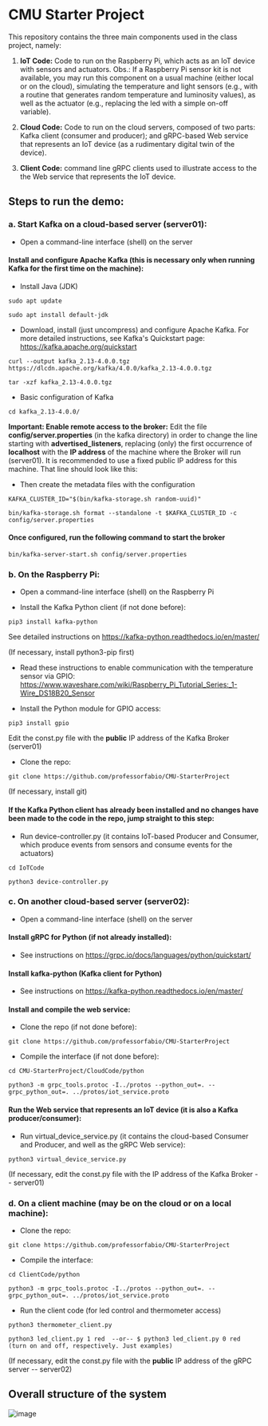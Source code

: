 # CMU Starter Project

This repository contains the three main components used in the class project, namely:

1. **IoT Code:** Code to run on the Raspberry Pi, which acts as an IoT device with sensors and actuators. Obs.: If a Raspberry Pi sensor kit is not available, you may run this component on a usual machine (either local or on the cloud), simulating the temperature and light sensors (e.g., with a routine that generates random temperature and luminosity values), as well as the actuator (e.g., replacing the led with a simple on-off variable).

2. **Cloud Code:** Code to run on the cloud servers, composed of two parts: Kafka client (consumer and producer); and gRPC-based Web service that represents an IoT device (as a rudimentary digital twin of the device). 

3. **Client Code:** command line gRPC clients used to illustrate access to the the Web service that represents the IoT device.

## Steps to run the demo:

### a. Start Kafka on a cloud-based server (server01):

- Open a command-line interface (shell) on the server

#### Install and configure Apache Kafka (this is necessary only when running Kafka for the first time on the machine):

- Install Java (JDK)
```
sudo apt update
```
```
sudo apt install default-jdk
```
- Download, install (just uncompress) and configure Apache Kafka. For more detailed instructions, see Kafka's Quickstart page: https://kafka.apache.org/quickstart
  
```
curl --output kafka_2.13-4.0.0.tgz https://dlcdn.apache.org/kafka/4.0.0/kafka_2.13-4.0.0.tgz
```
```
tar -xzf kafka_2.13-4.0.0.tgz
```

- Basic configuration of Kafka 
```
cd kafka_2.13-4.0.0/
```

**Important: Enable remote access to the broker:** Edit the file **config/server.properties** (in the kafka directory) in order to change the line starting with **advertised_listeners**, replacing (only) the first occurrence of **localhost** with the **IP address** of the machine where the Broker will run (server01). It is recommended to use a fixed public IP address for this machine. That line should look like this:

- Then create the metadata files with the configuration
```
KAFKA_CLUSTER_ID="$(bin/kafka-storage.sh random-uuid)"
```
```
bin/kafka-storage.sh format --standalone -t $KAFKA_CLUSTER_ID -c config/server.properties
```

#### Once configured, run the following command to start the broker
```
bin/kafka-server-start.sh config/server.properties
```

### b. On the Raspberry Pi:
- Open a command-line interface (shell) on the Raspberry Pi

- Install the Kafka Python client (if not done before):
```
pip3 install kafka-python
```

See detailed instructions on https://kafka-python.readthedocs.io/en/master/


(If necessary, install python3-pip first)

- Read these instructions to enable communication with the temperature sensor via GPIO: https://www.waveshare.com/wiki/Raspberry_Pi_Tutorial_Series:_1-Wire_DS18B20_Sensor

- Install the Python module for GPIO access:
```
pip3 install gpio
```

Edit the const.py file with the **public** IP address of the Kafka Broker (server01)

- Clone the repo:
```
git clone https://github.com/professorfabio/CMU-StarterProject
```

(If necessary, install git)

#### If the Kafka Python client has already been installed and no changes have been made to the code in the repo, jump straight to this step:

- Run device-controller.py (it contains IoT-based Producer and Consumer, which produce events from sensors and consume events for the actuators)

```
cd IoTCode
```
```
python3 device-controller.py
```


### c. On another cloud-based server (server02):

- Open a command-line interface (shell) on the server

#### Install gRPC for Python (if not already installed):

- See instructions on https://grpc.io/docs/languages/python/quickstart/

#### Install kafka-python (Kafka client for Python)

- See instructions on https://kafka-python.readthedocs.io/en/master/

#### Install and compile the web service:

- Clone the repo (if not done before): 
```
git clone https://github.com/professorfabio/CMU-StarterProject
```

- Compile the interface (if not done before):
```
cd CMU-StarterProject/CloudCode/python
```
```
python3 -m grpc_tools.protoc -I../protos --python_out=. --grpc_python_out=. ../protos/iot_service.proto
```

#### Run the Web service that represents an IoT device (it is also a Kafka producer/consumer):

- Run virtual_device_service.py (it contains the cloud-based Consumer and Producer, and well as the gRPC Web service):
```
python3 virtual_device_service.py
```

(If necessary, edit the const.py file with the IP address of the Kafka Broker -- server01)


### d. On a client machine (may be on the cloud or on a local machine):

- Clone the repo:
```
git clone https://github.com/professorfabio/CMU-StarterProject
```

- Compile the interface:
```
cd ClientCode/python
```
```
python3 -m grpc_tools.protoc -I../protos --python_out=. --grpc_python_out=. ../protos/iot_service.proto
```

- Run the client code (for led control and thermometer access)
```
python3 thermometer_client.py
```
```
python3 led_client.py 1 red  --or-- $ python3 led_client.py 0 red (turn on and off, respectively. Just examples)
```

(If necessary, edit the const.py file with the **public** IP address of the gRPC server -- server02)

## Overall structure of the system

![image](https://user-images.githubusercontent.com/13460193/204534405-b17b1abb-77e1-479a-8171-807dc610ee5d.png)
